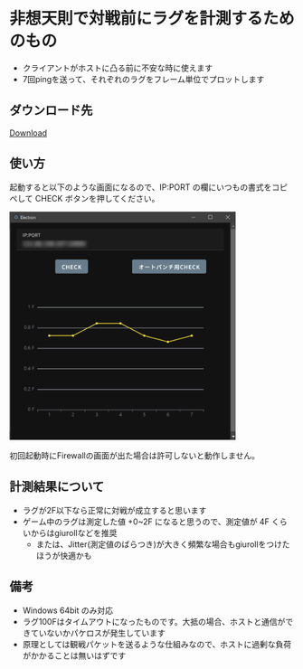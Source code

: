 # 非想天則で対戦前にラグを計測するためのもの

- クライアントがホストに凸る前に不安な時に使えます
- 7回pingを送って、それぞれのラグをフレーム単位でプロットします

## ダウンロード先

[Download](https://github.com/Eniwder/thOTHLagChecker/releases/download/v1.0.1/th123LagChecker.1.0.1.zip)

## 使い方

起動すると以下のような画面になるので、IP:PORT の欄にいつもの書式をコピペして CHECK ボタンを押してください。

<img src="https://github.com/Eniwder/thOTHLagChecker/blob/main/sampleImg.png" width="400px">

初回起動時にFirewallの画面が出た場合は許可しないと動作しません。

## 計測結果について

- ラグが2F以下なら正常に対戦が成立すると思います
- ゲーム中のラグは測定した値 +0~2F になると思うので、測定値が 4F くらいからはgiurollなどを推奨
  - または、Jitter(測定値のばらつき)が大きく頻繁な場合もgiurollをつけたほうが快適かも

## 備考

- Windows 64bit のみ対応
- ラグ100Fはタイムアウトになったものです。大抵の場合、ホストと通信ができていないかパケロスが発生しています
- 原理としては観戦パケットを送るような仕組みなので、ホストに過剰な負荷がかかることは無いはずです
